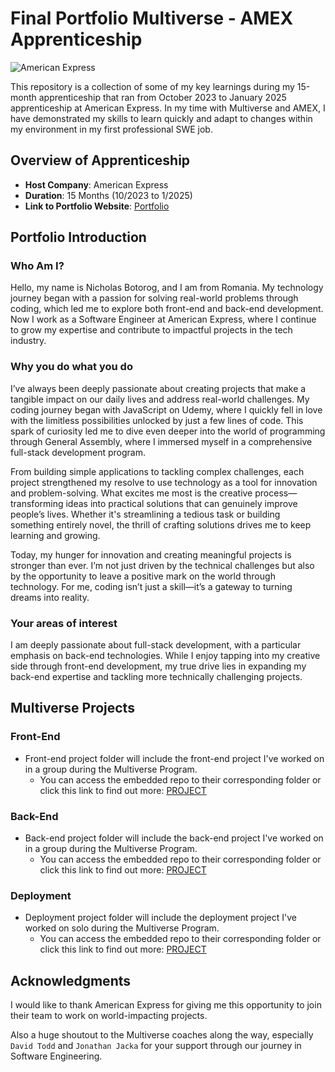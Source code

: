 # Final Portfolio Multiverse - AMEX Apprenticeship

![American Express](https://upload.wikimedia.org/wikipedia/commons/thumb/f/fa/American_Express_logo_%282018%29.svg/1200px-American_Express_logo_%282018%29.svg.png)

This repository is a collection of some of my key learnings during my 15-month apprenticeship that ran from October 2023 to January 2025 apprenticeship at American Express. In my time with Multiverse and AMEX, I have demonstrated my skills to learn quickly and adapt to changes within my environment in my first professional SWE job.

## Overview of Apprenticeship

- **Host Company**: American Express
- **Duration**: 15 Months (10/2023 to 1/2025)
- **Link to Portfolio Website**: [Portfolio]((https://github.com/NicholasBotorog/final-portfolio-template))

## Portfolio Introduction

### Who Am I?

Hello, my name is Nicholas Botorog, and I am from Romania.
My technology journey began with a passion for solving real-world problems through coding, which led me to explore both front-end and back-end development. Now I work as a Software Engineer at American Express, where I continue to grow my expertise and contribute to impactful projects in the tech industry.

### Why you do what you do

I’ve always been deeply passionate about creating projects that make a tangible impact on our daily lives and address real-world challenges. My coding journey began with JavaScript on Udemy, where I quickly fell in love with the limitless possibilities unlocked by just a few lines of code. This spark of curiosity led me to dive even deeper into the world of programming through General Assembly, where I immersed myself in a comprehensive full-stack development program.

From building simple applications to tackling complex challenges, each project strengthened my resolve to use technology as a tool for innovation and problem-solving. What excites me most is the creative process—transforming ideas into practical solutions that can genuinely improve people’s lives. Whether it's streamlining a tedious task or building something entirely novel, the thrill of crafting solutions drives me to keep learning and growing.

Today, my hunger for innovation and creating meaningful projects is stronger than ever. I’m not just driven by the technical challenges but also by the opportunity to leave a positive mark on the world through technology. For me, coding isn’t just a skill—it’s a gateway to turning dreams into reality.


### Your areas of interest
I am deeply passionate about full-stack development, with a particular emphasis on back-end technologies. While I enjoy tapping into my creative side through front-end development, my true drive lies in expanding my back-end expertise and tackling more technically challenging projects.

## Multiverse Projects

### Front-End

* Front-end project folder will include the front-end project I've worked on in a group during the Multiverse Program.
  * You can access the embedded repo to their corresponding folder or click this link to find out more: [PROJECT](LINK)

### Back-End

* Back-end project folder will include the back-end project I've worked on in a group during the Multiverse Program.
  * You can access the embedded repo to their corresponding folder or click this link to find out more: [PROJECT](LINK)

### Deployment

* Deployment project folder will include the deployment project I've worked on solo during the Multiverse Program.
  * You can access the embedded repo to their corresponding folder or click this link to find out more: [PROJECT](LINK)


## Acknowledgments

I would like to thank American Express for giving me this opportunity to join their team to work on world-impacting projects.

Also a huge shoutout to the Multiverse coaches along the way, especially `David Todd` and `Jonathan Jacka` for your support through our journey in Software Engineering.
